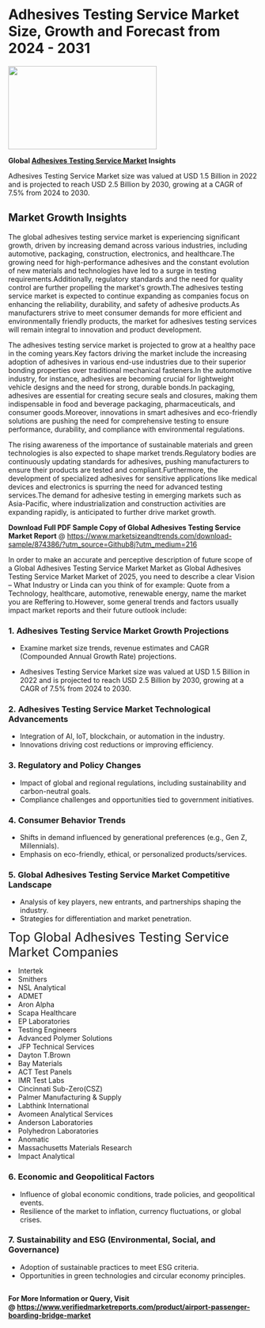 <H1>Adhesives Testing Service Market Size, Growth and Forecast from 2024 - 2031</H1><img class="aligncenter size-medium wp-image-584254" src="https://thirdeyenews.in/wp-content/uploads/2024/09/Global-Market-Research-300x168.jpeg" alt="" width="300" height="168" /><p><strong>Global&nbsp;<a href="https://www.marketsizeandtrends.com/download-sample/874386/?utm_source=Github8j?utm_medium=216">Adhesives Testing Service Market</a> Insights</strong></p><p>Adhesives Testing Service Market size was valued at USD 1.5 Billion in 2022 and is projected to reach USD 2.5 Billion by 2030, growing at a CAGR of 7.5% from 2024 to 2030.</p><p><h2>Market Growth Insights</h2> <p>The global adhesives testing service market is experiencing significant growth, driven by increasing demand across various industries, including automotive, packaging, construction, electronics, and healthcare.The growing need for high-performance adhesives and the constant evolution of new materials and technologies have led to a surge in testing requirements.Additionally, regulatory standards and the need for quality control are further propelling the market's growth.The adhesives testing service market is expected to continue expanding as companies focus on enhancing the reliability, durability, and safety of adhesive products.As manufacturers strive to meet consumer demands for more efficient and environmentally friendly products, the market for adhesives testing services will remain integral to innovation and product development.</p> <p>The adhesives testing service market is projected to grow at a healthy pace in the coming years.Key factors driving the market include the increasing adoption of adhesives in various end-use industries due to their superior bonding properties over traditional mechanical fasteners.In the automotive industry, for instance, adhesives are becoming crucial for lightweight vehicle designs and the need for strong, durable bonds.In packaging, adhesives are essential for creating secure seals and closures, making them indispensable in food and beverage packaging, pharmaceuticals, and consumer goods.Moreover, innovations in smart adhesives and eco-friendly solutions are pushing the need for comprehensive testing to ensure performance, durability, and compliance with environmental regulations.</p> <p>The rising awareness of the importance of sustainable materials and green technologies is also expected to shape market trends.Regulatory bodies are continuously updating standards for adhesives, pushing manufacturers to ensure their products are tested and compliant.Furthermore, the development of specialized adhesives for sensitive applications like medical devices and electronics is spurring the need for advanced testing services.The demand for adhesive testing in emerging markets such as Asia-Pacific, where industrialization and construction activities are expanding rapidly, is anticipated to further drive market growth.</p> <p><span class=""><strong>Download Full PDF Sample Copy of Global Adhesives Testing Service Market Report</strong> @ <a href="https://www.marketsizeandtrends.com/download-sample/874386/?utm_source=Github8j?utm_medium=216" target="_blank">https://www.marketsizeandtrends.com/download-sample/874386/?utm_source=Github8j?utm_medium=216</a></span></p><p>In order to make an accurate and perceptive description of future scope of a Global&nbsp;Adhesives Testing Service Market Market as Global&nbsp;Adhesives Testing Service Market Market of 2025, you need to describe a clear Vision &ndash; What Industry or Linda can you think of for example: Quote from a Technology, healthcare, automotive, renewable energy, name the market you are Reffering to.However, some general trends and factors usually impact market reports and their future outlook include:</p><h3>1.&nbsp;<strong>Adhesives Testing Service Market Growth Projections</strong></h3><ul><li>Examine market size trends, revenue estimates and CAGR (Compounded Annual Growth Rate) projections.</li><li><p>Adhesives Testing Service Market size was valued at USD 1.5 Billion in 2022 and is projected to reach USD 2.5 Billion by 2030, growing at a CAGR of 7.5% from 2024 to 2030.</p></li></ul><h3>2.&nbsp;<strong>Adhesives Testing Service Market Technological Advancements</strong></h3><ul><li>Integration of AI, IoT, blockchain, or automation in the industry.</li><li>Innovations driving cost reductions or improving efficiency.</li></ul><h3>3.&nbsp;<strong>Regulatory and Policy Changes</strong></h3><ul><li>Impact of global and regional regulations, including sustainability and carbon-neutral goals.</li><li>Compliance challenges and opportunities tied to government initiatives.</li></ul><h3>4.&nbsp;<strong>Consumer Behavior Trends</strong></h3><ul><li>Shifts in demand influenced by generational preferences (e.g., Gen Z, Millennials).</li><li>Emphasis on eco-friendly, ethical, or personalized products/services.</li></ul><h3>5.&nbsp;<strong>Global Adhesives Testing Service Market Competitive Landscape</strong></h3><ul><li>Analysis of key players, new entrants, and partnerships shaping the industry.</li><li>Strategies for differentiation and market penetration.</li></ul><p data-pm-slice="1 1 []"><span style="color: inherit; font-family: inherit; font-size: 25px;">Top Global Adhesives Testing Service Market Companies</span></p><div class="" data-test-id=""><p><li>Intertek</li><li> Smithers</li><li> NSL Analytical</li><li> ADMET</li><li> Aron Alpha</li><li> Scapa Healthcare</li><li> EP Laboratories</li><li> Testing Engineers</li><li> Advanced Polymer Solutions</li><li> JFP Technical Services</li><li> Dayton T.Brown</li><li> Bay Materials</li><li> ACT Test Panels</li><li> IMR Test Labs</li><li> Cincinnati Sub-Zero(CSZ)</li><li> Palmer Manufacturing & Supply</li><li> Labthink International</li><li> Avomeen Analytical Services</li><li> Anderson Laboratories</li><li> Polyhedron Laboratories</li><li> Anomatic</li><li> Massachusetts Materials Research</li><li> Impact Analytical</li></p></div><h3>6.&nbsp;<strong>Economic and Geopolitical Factors</strong></h3><ul><li>Influence of global economic conditions, trade policies, and geopolitical events.</li><li>Resilience of the market to inflation, currency fluctuations, or global crises.</li></ul><h3>7.&nbsp;<strong>Sustainability and ESG (Environmental, Social, and Governance)</strong></h3><ul><li>Adoption of sustainable practices to meet ESG criteria.</li><li>Opportunities in green technologies and circular economy principles.</li></ul><h2><strong style="font-size: 14px;">For More Information or Query, Visit @&nbsp;</strong><a style="background-color: #ffffff; font-size: 14px;" href="https://www.marketsizeandtrends.com/report/adhesives-testing-service-market/" target="_blank">https://www.verifiedmarketreports.com/product/airport-passenger-boarding-bridge-market</a></h2>